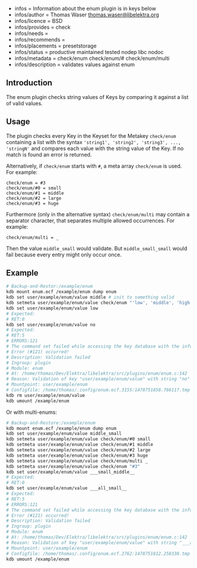 - infos = Information about the enum plugin is in keys below
- infos/author = Thomas Waser <thomas.waser@libelektra.org>
- infos/licence = BSD
- infos/provides = check
- infos/needs =
- infos/recommends = 
- infos/placements = presetstorage
- infos/status = productive maintained tested nodep libc nodoc
- infos/metadata = check/enum check/enum/# check/enum/multi
- infos/description = validates values against enum

## Introduction ##

The enum plugin checks string values of Keys by comparing it against a list of valid values.

## Usage ##

The plugin checks every Key in the Keyset for the Metakey `check/enum` containing a list
with the syntax `'string1', 'string2', 'string3', ..., 'stringN'` and compares each 
value with the string value of the Key. If no match is found an error is returned.

Alternatively, if `check/enum` starts with `#`, a meta array `check/enum` is used.
For example:

    check/enum = #3
    check/enum/#0 = small
    check/enum/#1 = middle
    check/enum/#2 = large
    check/enum/#3 = huge

Furthermore (only in the alternative syntax) `check/enum/multi` may contain a separator
character, that separates multiple allowed occurrences.
For example:

    check/enum/multi = _

Then the value `middle_small` would validate.
But `middle_small_small` would fail because every entry might only occur once.

## Example ##
```sh
# Backup-and-Restor:/example/enum
kdb mount enum.ecf /example/enum dump enum
kdb set user/example/enum/value middle # init to something valid
kdb setmeta user/example/enum/value check/enum "'low', 'middle', 'high'"
kdb set user/example/enum/value low
# Expected:
# RET:0
kdb set user/example/enum/value no
# Expected:
# RET:5
# ERRORS:121
# The command set failed while accessing the key database with the info:
# Error (#121) occurred!
# Description: Validation failed
# Ingroup: plugin
# Module: enum
# At: /home/thomas/Dev/Elektra/libelektra/src/plugins/enum/enum.c:142
# Reason: Validation of key "user/example/enum/value" with string "no" failed.
# Mountpoint: user/example/enum
# Configfile: /home/thomas/.config/enum.ecf.3155:1478751858.766117.tmp
kdb rm user/example/enum/value
kdb umount /example/enum
```
Or with multi-enums:
```sh
# Backup-and-Restore:/example/enum
kdb mount enum.ecf /example/enum dump enum
kdb set user/example/enum/value middle_small
kdb setmeta user/example/enum/value check/enum/#0 small
kdb setmeta user/example/enum/value check/enum/#1 middle
kdb setmeta user/example/enum/value check/enum/#2 large
kdb setmeta user/example/enum/value check/enum/#3 huge
kdb setmeta user/example/enum/value check/enum/multi _
kdb setmeta user/example/enum/value check/enum "#3"
kdb set user/example/enum/value ___small_middle__
# Expected: 
# RET:0
kdb set user/example/enum/value ___all_small__
# Expected:
# RET:5
# ERRORS:121
# The command set failed while accessing the key database with the info:
# Error (#121) occurred!
# Description: Validation failed
# Ingroup: plugin
# Module: enum
# At: /home/thomas/Dev/Elektra/libelektra/src/plugins/enum/enum.c:142
# Reason: Validation of key "user/example/enum/value" with string "___all_small__" failed.
# Mountpoint: user/example/enum
# Configfile: /home/thomas/.config/enum.ecf.2762:1478751812.258338.tmp
kdb umount /example/enum
```
